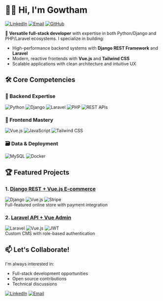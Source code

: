 # 👨‍💻 Hi, I'm Gowtham

[![LinkedIn](https://img.shields.io/badge/-Connect%20on%20LinkedIn-blue?style=for-the-badge&logo=linkedin)](https://www.linkedin.com/in/gowthamguna)
[![Email](https://img.shields.io/badge/-Connect%20on%20Mail-red?style=for-the-badge&logo=gmail)](mailto:gowthamguna46@gmail.com)
[![GitHub](https://img.shields.io/badge/-Follow%20my%20work-black?style=for-the-badge&logo=github)](https://github.com/Gowthamguna01)

🚀 **Versatile full-stack developer** with expertise in both Python/Django and PHP/Laravel ecosystems. I specialize in building:
- High-performance backend systems with **Django REST Framework** and **Laravel**
- Modern, reactive frontends with **Vue.js** and **Tailwind CSS**
- Scalable applications with clean architecture and intuitive UX

## 🛠 Core Competencies

### 🔧 Backend Expertise
![Python](https://img.shields.io/badge/Python-Expert-3776AB?style=flat-square&logo=python)
![Django](https://img.shields.io/badge/Django-Expert-092E20?style=flat-square&logo=django)
![Laravel](https://img.shields.io/badge/Laravel-Advanced-FF2D20?style=flat-square&logo=laravel)
![PHP](https://img.shields.io/badge/PHP-Advanced-777BB4?style=flat-square&logo=php)
![REST APIs](https://img.shields.io/badge/REST_API-Expert-FF6B6B?style=flat-square&logo=json)

### 🌟 Frontend Mastery
![Vue.js](https://img.shields.io/badge/Vue.js-Advanced-4FC08D?style=flat-square&logo=vuedotjs)
![JavaScript](https://img.shields.io/badge/JavaScript-Expert-F7DF1E?style=flat-square&logo=javascript)
![Tailwind CSS](https://img.shields.io/badge/Tailwind-Advanced-06B6D4?style=flat-square&logo=tailwindcss)


### 🗃 Data & Deployment
![MySQL](https://img.shields.io/badge/MySQL-Advanced-4479A1?style=flat-square&logo=mysql)
![Docker](https://img.shields.io/badge/Docker-Intermediate-2496ED?style=flat-square&logo=docker)

## 🏆 Featured Projects

### 1. [Django REST + Vue.js E-commerce](https://github.com/Gowthamguna01/project1)
![Django](https://img.shields.io/badge/-Django-092E20?logo=django) ![Vue.js](https://img.shields.io/badge/-Vue.js-4FC08D?logo=vuedotjs) ![Stripe](https://img.shields.io/badge/-Stripe-008CDD?logo=stripe)  
Full-featured online store with payment integration

### 2. [Laravel API + Vue Admin](https://github.com/Gowthamguna01/project2)
![Laravel](https://img.shields.io/badge/-Laravel-FF2D20?logo=laravel) ![Vue.js](https://img.shields.io/badge/-Vue.js-4FC08D?logo=vuedotjs) ![JWT](https://img.shields.io/badge/-JWT-000000?logo=jsonwebtokens)  
Custom CMS with role-based authentication


## 📫 Let's Collaborate!
I'm always interested in:
- Full-stack development opportunities
- Open source contributions
- Technical discussions

[![LinkedIn](https://img.shields.io/badge/-Let's%20connect%20on%20LinkedIn-blue?style=for-the-badge&logo=linkedin)](https://www.linkedin.com/in/gowthamguna)
[![Email](https://img.shields.io/badge/-Shoot%20me%20an%20email-red?style=for-the-badge&logo=gmail)](mailto:gowthamguna46@gmail.com)
